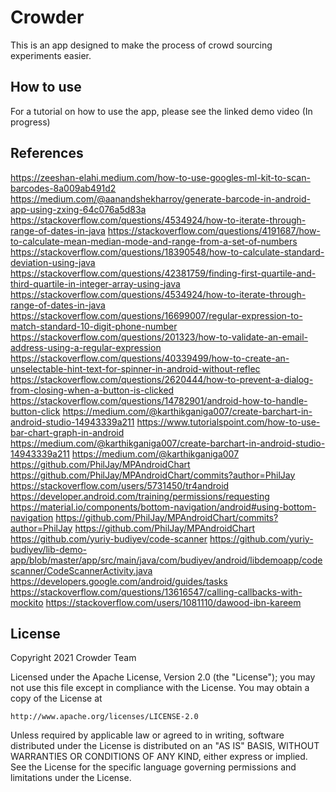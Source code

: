 # Crowder
This is an app designed to make the process of crowd sourcing experiments easier.  

## How to use
For a tutorial on how to use the app, please see the linked demo video (In progress)

## References
https://zeeshan-elahi.medium.com/how-to-use-googles-ml-kit-to-scan-barcodes-8a009ab491d2
https://medium.com/@aanandshekharroy/generate-barcode-in-android-app-using-zxing-64c076a5d83a
https://stackoverflow.com/questions/4534924/how-to-iterate-through-range-of-dates-in-java
https://stackoverflow.com/questions/4191687/how-to-calculate-mean-median-mode-and-range-from-a-set-of-numbers
https://stackoverflow.com/questions/18390548/how-to-calculate-standard-deviation-using-java
https://stackoverflow.com/questions/42381759/finding-first-quartile-and-third-quartile-in-integer-array-using-java
https://stackoverflow.com/questions/4534924/how-to-iterate-through-range-of-dates-in-java
https://stackoverflow.com/questions/16699007/regular-expression-to-match-standard-10-digit-phone-number
https://stackoverflow.com/questions/201323/how-to-validate-an-email-address-using-a-regular-expression
https://stackoverflow.com/questions/40339499/how-to-create-an-unselectable-hint-text-for-spinner-in-android-without-reflec
https://stackoverflow.com/questions/2620444/how-to-prevent-a-dialog-from-closing-when-a-button-is-clicked
https://stackoverflow.com/questions/14782901/android-how-to-handle-button-click
https://medium.com/@karthikganiga007/create-barchart-in-android-studio-14943339a211
https://www.tutorialspoint.com/how-to-use-bar-chart-graph-in-android
https://medium.com/@karthikganiga007/create-barchart-in-android-studio-14943339a211
https://medium.com/@karthikganiga007
https://github.com/PhilJay/MPAndroidChart
https://github.com/PhilJay/MPAndroidChart/commits?author=PhilJay
https://stackoverflow.com/users/5731450/tr4android
https://developer.android.com/training/permissions/requesting
https://material.io/components/bottom-navigation/android#using-bottom-navigation
https://github.com/PhilJay/MPAndroidChart/commits?author=PhilJay
https://github.com/PhilJay/MPAndroidChart
https://github.com/yuriy-budiyev/code-scanner
https://github.com/yuriy-budiyev/lib-demo-app/blob/master/app/src/main/java/com/budiyev/android/libdemoapp/codescanner/CodeScannerActivity.java
https://developers.google.com/android/guides/tasks
https://stackoverflow.com/questions/13616547/calling-callbacks-with-mockito
https://stackoverflow.com/users/1081110/dawood-ibn-kareem

## License

Copyright 2021 Crowder Team

Licensed under the Apache License, Version 2.0 (the "License");
you may not use this file except in compliance with the License.
You may obtain a copy of the License at

    http://www.apache.org/licenses/LICENSE-2.0

Unless required by applicable law or agreed to in writing, software
distributed under the License is distributed on an "AS IS" BASIS,
WITHOUT WARRANTIES OR CONDITIONS OF ANY KIND, either express or implied.
See the License for the specific language governing permissions and
limitations under the License.




